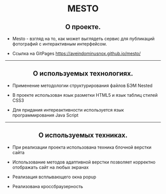 # <center>MESTO

 ## <center>О проекте.

 - Mesto - взгляд на то, как может выглядеть сервис для публикаций фотографий с интерактивным интерфейсом.

 - Ссылка на GitPages  https://aveindominusnox.github.io/mesto/

___
 ## <center>О используемых технологиях.

 - Применение методологии структурирования файлов БЭМ Nested

 - В проекте использован язык разметки HTML5 и язык таблиц стилей CSS3

 - Для придания интереактивности используется язык программирования Java Script

___
## <center>О используемых техниках.

 - При реализации проекта использована техника блочной верстки сайта

 - Использование методов адаптивной верстки позволяет корректно отображать сайт на любых экранах

 - Реализация всплывающего окна popup

 - Реализована кроссбраузерность

